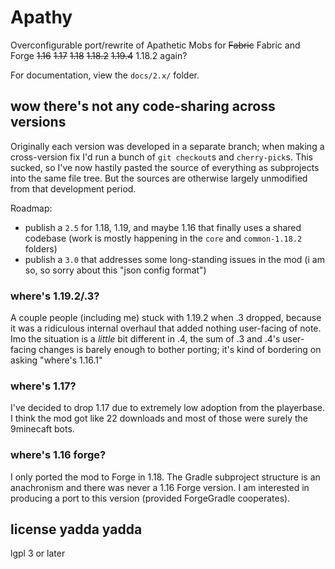 # Apathy

Overconfigurable port/rewrite of Apathetic Mobs for ~~Fabric~~ Fabric and Forge ~~1.16~~ ~~1.17~~ ~~1.18~~ ~~1.18.2~~ ~~1.19.4~~ 1.18.2 again?

For documentation, view the `docs/2.x/` folder.

## wow there's not any code-sharing across versions

Originally each version was developed in a separate branch; when making a cross-version fix I'd run a bunch of `git checkout`s and `cherry-pick`s. This sucked, so I've now hastily pasted the source of everything as subprojects into the same file tree. But the sources are otherwise largely unmodified from that development period.

Roadmap:

* publish a `2.5` for 1.18, 1.19, and maybe 1.16 that finally uses a shared codebase (work is mostly happening in the `core` and `common-1.18.2` folders)
* publish a `3.0` that addresses some long-standing issues in the mod (i am so, so sorry about this "json config format")

### where's 1.19.2/.3?

A couple people (including me) stuck with 1.19.2 when .3 dropped, because it was a ridiculous internal overhaul that added nothing user-facing of note. Imo the situation is a *little* bit different in .4, the sum of .3 and .4's user-facing changes is barely enough to bother porting; it's kind of bordering on asking "where's 1.16.1"

### where's 1.17?

I've decided to drop 1.17 due to extremely low adoption from the playerbase. I think the mod got like 22 downloads and most of those were surely the 9minecaft bots.

### where's 1.16 forge?

I only ported the mod to Forge in 1.18. The Gradle subproject structure is an anachronism and there was never a 1.16 Forge version. I am interested in producing a port to this version (provided ForgeGradle cooperates).

## license yadda yadda

lgpl 3 or later